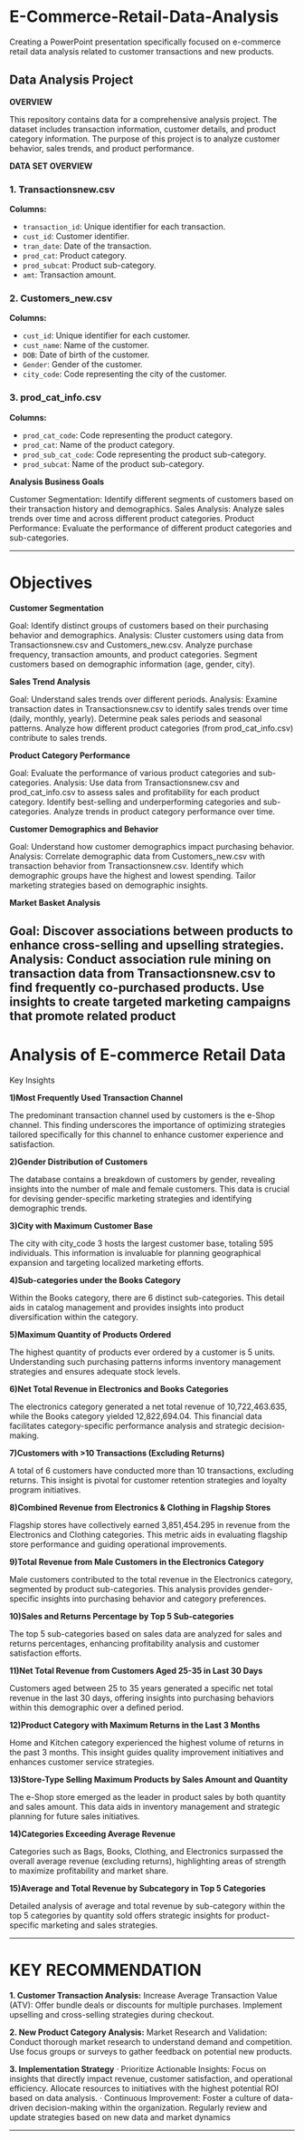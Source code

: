
# E-Commerce-Retail-Data-Analysis

Creating a PowerPoint presentation specifically focused on e-commerce retail data analysis related to customer transactions and new products.

## Data Analysis Project

**OVERVIEW**

This repository contains data for a comprehensive analysis project. The dataset includes transaction information, customer details, and product category information. The purpose of this project is to analyze customer behavior, sales trends, and product performance.

**DATA SET OVERVIEW**

### 1. Transactionsnew.csv

**Columns:**
- `transaction_id`: Unique identifier for each transaction.
- `cust_id`: Customer identifier.
- `tran_date`: Date of the transaction.
- `prod_cat`: Product category.
- `prod_subcat`: Product sub-category.
- `amt`: Transaction amount.

### 2. Customers_new.csv

**Columns:**
- `cust_id`: Unique identifier for each customer.
- `cust_name`: Name of the customer.
- `DOB`: Date of birth of the customer.
- `Gender`: Gender of the customer.
- `city_code`: Code representing the city of the customer.

### 3. prod_cat_info.csv

**Columns:**
- `prod_cat_code`: Code representing the product category.
- `prod_cat`: Name of the product category.
- `prod_sub_cat_code`: Code representing the product sub-category.
- `prod_subcat`: Name of the product sub-category.


**Analysis Business Goals**

Customer Segmentation: Identify different segments of customers based on their transaction history and demographics.
Sales Analysis: Analyze sales trends over time and across different product categories.
Product Performance: Evaluate the performance of different product categories and sub-categories.


----------------------------------------------------------------------------------------

# Objectives
**Customer Segmentation**

Goal: Identify distinct groups of customers based on their purchasing behavior and demographics.
Analysis: Cluster customers using data from Transactionsnew.csv and Customers_new.csv.
Analyze purchase frequency, transaction amounts, and product categories.
Segment customers based on demographic information (age, gender, city).
 

**Sales Trend Analysis**

Goal: Understand sales trends over different periods.
Analysis: Examine transaction dates in Transactionsnew.csv to identify sales trends over time (daily, monthly, yearly).
Determine peak sales periods and seasonal patterns.
Analyze how different product categories (from prod_cat_info.csv) contribute to sales trends.


**Product Category Performance**

Goal: Evaluate the performance of various product categories and sub-categories.
Analysis: Use data from Transactionsnew.csv and prod_cat_info.csv to assess sales and profitability for each product category.
Identify best-selling and underperforming categories and sub-categories.
Analyze trends in product category performance over time.

**Customer Demographics and Behavior**

Goal: Understand how customer demographics impact purchasing behavior.
Analysis: Correlate demographic data from Customers_new.csv with transaction behavior from Transactionsnew.csv.
Identify which demographic groups have the highest and lowest spending.
Tailor marketing strategies based on demographic insights.


**Market Basket Analysis**

Goal: Discover associations between products to enhance cross-selling and upselling strategies.
Analysis: Conduct association rule mining on transaction data from Transactionsnew.csv to find frequently co-purchased products.
Use insights to create targeted marketing campaigns that promote related product
------------------------------------------------------------------------------------------------------------------------------------------------------------

# Analysis of E-commerce Retail Data

Key Insights

**1)Most Frequently Used Transaction Channel**

The predominant transaction channel used by customers is the e-Shop channel. This finding underscores the importance of optimizing strategies tailored specifically for this channel to enhance customer experience and satisfaction.

**2)Gender Distribution of Customers**

The database contains a breakdown of customers by gender, revealing insights into the number of male and female customers. This data is crucial for devising gender-specific marketing strategies and identifying demographic trends.

**3)City with Maximum Customer Base**

The city with city_code 3 hosts the largest customer base, totaling 595 individuals. This information is invaluable for planning geographical expansion and targeting localized marketing efforts.

**4)Sub-categories under the Books Category**

Within the Books category, there are 6 distinct sub-categories. This detail aids in catalog management and provides insights into product diversification within the category.

**5)Maximum Quantity of Products Ordered**

The highest quantity of products ever ordered by a customer is 5 units. Understanding such purchasing patterns informs inventory management strategies and ensures adequate stock levels.

**6)Net Total Revenue in Electronics and Books Categories**

The electronics category generated a net total revenue of 10,722,463.635, while the Books category yielded 12,822,694.04. This financial data facilitates category-specific performance analysis and strategic decision-making.

**7)Customers with >10 Transactions (Excluding Returns)**

A total of 6 customers have conducted more than 10 transactions, excluding returns. This insight is pivotal for customer retention strategies and loyalty program initiatives.

**8)Combined Revenue from Electronics & Clothing in Flagship Stores**

Flagship stores have collectively earned 3,851,454.295 in revenue from the Electronics and Clothing categories. This metric aids in evaluating flagship store performance and guiding operational improvements.

**9)Total Revenue from Male Customers in the Electronics Category**

Male customers contributed to the total revenue in the Electronics category, segmented by product sub-categories. This analysis provides gender-specific insights into purchasing behavior and category preferences.

**10)Sales and Returns Percentage by Top 5 Sub-categories**

The top 5 sub-categories based on sales data are analyzed for sales and returns percentages, enhancing profitability analysis and customer satisfaction efforts.

**11)Net Total Revenue from Customers Aged 25-35 in Last 30 Days**

Customers aged between 25 to 35 years generated a specific net total revenue in the last 30 days, offering insights into purchasing behaviors within this demographic over a defined period.

**12)Product Category with Maximum Returns in the Last 3 Months**

Home and Kitchen category experienced the highest volume of returns in the past 3 months. This insight guides quality improvement initiatives and enhances customer service strategies.

**13)Store-Type Selling Maximum Products by Sales Amount and Quantity**

The e-Shop store emerged as the leader in product sales by both quantity and sales amount. This data aids in inventory management and strategic planning for future sales initiatives.

**14)Categories Exceeding Average Revenue**

Categories such as Bags, Books, Clothing, and Electronics surpassed the overall average revenue (excluding returns), highlighting areas of strength to maximize profitability and market share.

**15)Average and Total Revenue by Subcategory in Top 5 Categories**

Detailed analysis of average and total revenue by sub-category within the top 5 categories by quantity sold offers strategic insights for product-specific marketing and sales strategies.
_____________________________________________________________________________________________________________________________________________________
# KEY RECOMMENDATION

**1. Customer Transaction Analysis:**
Increase Average Transaction Value (ATV):
Offer bundle deals or discounts for multiple purchases.
Implement upselling and cross-selling strategies during checkout.

**2. New Product Category Analysis:**
Market Research and Validation:
Conduct thorough market research to understand demand and competition.
Use focus groups or surveys to gather feedback on potential new products.

**3. Implementation Strategy**
·  Prioritize Actionable Insights:
Focus on insights that directly impact revenue, customer satisfaction, and operational efficiency.
Allocate resources to initiatives with the highest potential ROI based on data analysis.
·  Continuous Improvement:
Foster a culture of data-driven decision-making within the organization.
Regularly review and update strategies based on new data and market dynamics

-------------------------------------------------------------------------------------------------------------------------------------------------------------







